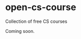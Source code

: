 # open-cs-course
Collection of free CS courses

<!---Open CS is truly open, no paywalls, straight from universities no MOOC providers that pretend to be free but aren't

Video Lectures / Slides


E-Textbooks / Interactive /Classic tag
State of the Topic
Long Form Read
Suggested Journals
--->

Coming soon.
